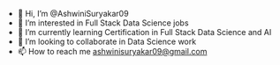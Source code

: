 - 👋 Hi, I’m @AshwiniSuryakar09
- 👀 I’m interested in Full Stack Data Science jobs
- 🌱 I’m currently learning Certification in Full Stack Data Science and AI
- 💞️ I’m looking to collaborate in Data Science work
- 📫 How to reach me ashwinisuryakar09@gmail.com



<!---
AshwiniSuryakar09/AshwiniSuryakar09 is a ✨ special ✨ repository because its `README.md` (this file) appears on your GitHub profile.
You can click the Preview link to take a look at your changes.
--->
